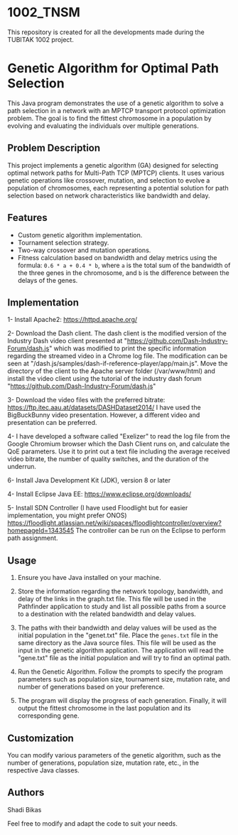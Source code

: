# 1002_TNSM
This repository is created for all the developments made during the TUBITAK 1002 project.

# Genetic Algorithm for Optimal Path Selection

This Java program demonstrates the use of a genetic algorithm to solve a path selection in a network with an MPTCP transport protocol optimization problem. The goal is to find the fittest chromosome in a population by evolving and evaluating the individuals over multiple generations.

## Problem Description

This project implements a genetic algorithm (GA) designed for selecting optimal network paths for Multi-Path TCP (MPTCP) clients. It uses various genetic operations like crossover, mutation, and selection to evolve a population of chromosomes, each representing a potential solution for path selection based on network characteristics like bandwidth and delay.

## Features
- Custom genetic algorithm implementation.
- Tournament selection strategy.
- Two-way crossover and mutation operations.
- Fitness calculation based on bandwidth and delay metrics using the formula: `0.6 * a + 0.4 * b`, where `a` is the total sum of the bandwidth of the three genes in the chromosome, and `b` is the difference between the delays of the genes.


## Implementation

1- Install Apache2:
https://httpd.apache.org/

2- Download the Dash client. The dash client is the modified version of the Industry Dash video client presented at "https://github.com/Dash-Industry-Forum/dash.js" which was modified to print the specific information regarding the streamed video in a Chrome log file. The modification can be seen at "/dash.js/samples/dash-if-reference-player/app/main.js". Move the directory of the client  to the Apache server folder (/var/www/html) and install the video client using the tutorial of the industry dash forum "https://github.com/Dash-Industry-Forum/dash.js"


3- Download the video files with the preferred bitrate:
https://ftp.itec.aau.at/datasets/DASHDataset2014/
I have used the BigBuckBunny video presentation. However, a different video and presentation can be preferred. 

4- I have developed a software called "Exelizer" to read the log file from the Google Chromium browser which the Dash Client runs on, and calculate the QoE parameters. Use it to print out a text file including the average received video bitrate, the number of quality switches, and the duration of the underrun. 

6- Install Java Development Kit (JDK), version 8 or later

4- Install Eclipse Java EE: 
https://www.eclipse.org/downloads/

5- Install SDN Controller (I have used Floodlight but for easier implementation, you might prefer ONOS)
https://floodlight.atlassian.net/wiki/spaces/floodlightcontroller/overview?homepageId=1343545
The controller can be run on the Eclipse to perform path assignment. 




## Usage

1. Ensure you have Java installed on your machine.

2. Store the information regarding the network topology, bandwidth, and delay of the links in the graph.txt file. This file will be used in the Pathfinder application to study and list all possible paths from a source to a destination with the related bandwidth and delay values. 

3. The paths with their bandwidth and delay values will be used as the initial population in the "genet.txt" file. Place the `genes.txt` file in the same directory as the Java source files. This file will be used as the input in the genetic algorithm application. The application will read the "gene.txt" file as the initial population and will try to find an optimal path.

4. Run the Genetic Algorithm. Follow the prompts to specify the program parameters such as population size, tournament size, mutation rate, and number of generations based on your preference.

6. The program will display the progress of each generation. Finally, it will output the fittest chromosome in the last population and its corresponding gene.


## Customization
You can modify various parameters of the genetic algorithm, such as the number of generations, population size, mutation rate, etc., in the respective Java classes.

## Authors
Shadi Bikas




Feel free to modify and adapt the code to suit your needs.


